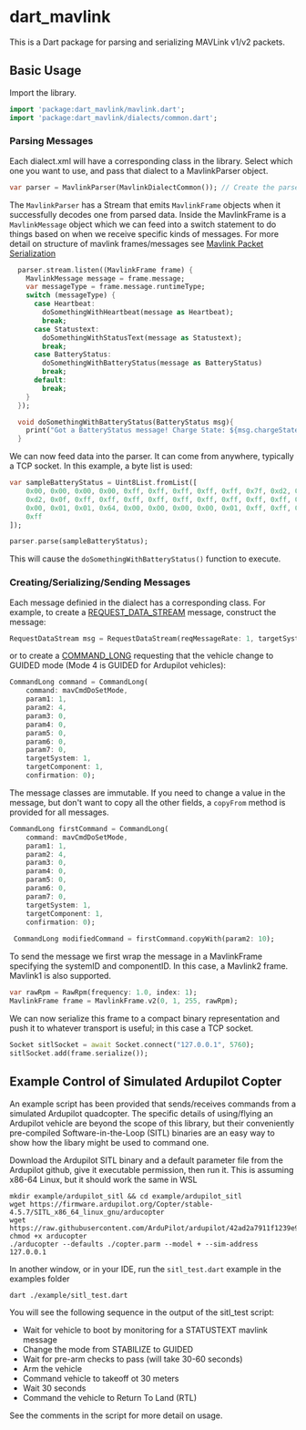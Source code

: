 # dart_mavlink

This is a Dart package for parsing and serializing MAVLink v1/v2 packets.

## Basic Usage

Import the library.

```dart
import 'package:dart_mavlink/mavlink.dart';
import 'package:dart_mavlink/dialects/common.dart';
```

### Parsing Messages

Each dialect.xml will have a corresponding class in the library. Select which one you want to use, and pass that dialect to a MavlinkParser object.

```dart
var parser = MavlinkParser(MavlinkDialectCommon()); // Create the parser with the MavlinkCommon dialect
```

The ```MavlinkParser``` has a Stream that emits ```MavlinkFrame``` objects when it successfully decodes one from parsed data. Inside the MavlinkFrame is a ```MavlinkMessage``` object which we can feed into a switch statement to do things based on when we receive specific kinds of messages. For more detail on structure of mavlink frames/messages see [Mavlink Packet Serialization](https://mavlink.io/en/guide/serialization.html)

```dart
  parser.stream.listen((MavlinkFrame frame) {
    MavlinkMessage message = frame.message;
    var messageType = frame.message.runtimeType;
    switch (messageType) {
      case Heartbeat:
        doSomethingWithHeartbeat(message as Heartbeat);
        break;
      case Statustext:
        doSomethingWithStatusText(message as Statustext);
        break;
      case BatteryStatus:
        doSomethingWithBatteryStatus(message as BatteryStatus)
        break;
      default:
        break;
    }
  });

  void doSomethingWithBatteryStatus(BatteryStatus msg){
    print("Got a BatteryStatus message! Charge State: ${msg.chargeState}");
  }
```

We can now feed data into the parser. It can come from anywhere, typically a TCP socket. In this example, a byte list is used:

```dart
var sampleBatteryStatus = Uint8List.fromList([
    0x00, 0x00, 0x00, 0x00, 0xff, 0xff, 0xff, 0xff, 0xff, 0x7f, 0xd2, 0x0f, 0xd2, 0x0f, 0xd2, 0x0f,
    0xd2, 0x0f, 0xff, 0xff, 0xff, 0xff, 0xff, 0xff, 0xff, 0xff, 0xff, 0xff, 0xff, 0xff, 0x9c, 0xff,
    0x00, 0x01, 0x01, 0x64, 0x00, 0x00, 0x00, 0x00, 0x01, 0xff, 0xff, 0xff, 0xff, 0xff, 0xff, 0xff,
    0xff
]);

parser.parse(sampleBatteryStatus);
```

This will cause the ```doSomethingWithBatteryStatus()``` function to execute.

### Creating/Serializing/Sending Messages

Each message definied in the dialect has a corresponding class. For example, to create a [REQUEST_DATA_STREAM](https://mavlink.io/en/messages/common.html#REQUEST_DATA_STREAM) message, construct the message:

```dart
RequestDataStream msg = RequestDataStream(reqMessageRate: 1, targetSystem: 1, targetComponent: 1, reqStreamId: mavDataStreamAll, startStop: 1);
```

or to create a [COMMAND_LONG](https://mavlink.io/en/messages/common.html#COMMAND_LONG) requesting that the vehicle change to GUIDED mode (Mode 4 is GUIDED for Ardupilot vehicles):

```dart
CommandLong command = CommandLong(
    command: mavCmdDoSetMode,
    param1: 1,
    param2: 4,
    param3: 0,
    param4: 0,
    param5: 0,
    param6: 0,
    param7: 0,
    targetSystem: 1,
    targetComponent: 1,
    confirmation: 0);
```

The message classes are immutable. If you need to change a value in the message, but don't want to copy all the other fields, a ```copyFrom``` method is provided for all messages.

```dart
CommandLong firstCommand = CommandLong(
    command: mavCmdDoSetMode,
    param1: 1,
    param2: 4,
    param3: 0,
    param4: 0,
    param5: 0,
    param6: 0,
    param7: 0,
    targetSystem: 1,
    targetComponent: 1,
    confirmation: 0);
  
 CommandLong modifiedCommand = firstCommand.copyWith(param2: 10);
```

To send the message we first wrap the message in a MavlinkFrame specifying the systemID and componentID. In this case, a Mavlink2 frame. Mavlink1 is also supported.

```dart
var rawRpm = RawRpm(frequency: 1.0, index: 1);
MavlinkFrame frame = MavlinkFrame.v2(0, 1, 255, rawRpm);
```

We can now serialize this frame to a compact binary representation and push it to whatever transport is useful; in this case a TCP socket.

``` dart
Socket sitlSocket = await Socket.connect("127.0.0.1", 5760);
sitlSocket.add(frame.serialize());
```

## Example Control of Simulated Ardupilot Copter

An example script has been provided that sends/receives commands from a simulated Ardupilot quadcopter. The specific details of using/flying an Ardupilot vehicle are beyond the scope of this library, but their conveniently pre-compiled Software-in-the-Loop (SITL) binaries are an easy way to show how the libary might be used to command one.

Download the Ardupilot SITL binary and a default parameter file from the Ardupilot github, give it executable permission, then run it. This is assuming x86-64 Linux, but it should work the same in WSL

``` shell
mkdir example/ardupilot_sitl && cd example/ardupilot_sitl
wget https://firmware.ardupilot.org/Copter/stable-4.5.7/SITL_x86_64_linux_gnu/arducopter
wget https://raw.githubusercontent.com/ArduPilot/ardupilot/42ad2a7911f1239e9320ca9ba67877d09840545f/Tools/autotest/default_params/copter.parm
chmod +x arducopter
./arducopter --defaults ./copter.parm --model + --sim-address 127.0.0.1
```

In another window, or in your IDE, run the `sitl_test.dart` example in the examples folder

``` shell
dart ./example/sitl_test.dart
```

You will see the following sequence in the output of the sitl_test script:

- Wait for vehicle to boot by monitoring for a STATUSTEXT mavlink message
- Change the mode from STABILIZE to GUIDED
- Wait for pre-arm checks to pass (will take 30-60 seconds)
- Arm the vehicle
- Command vehicle to takeoff ot 30 meters
- Wait 30 seconds
- Command the vehicle to Return To Land (RTL)

See the comments in the script for more detail on usage.
